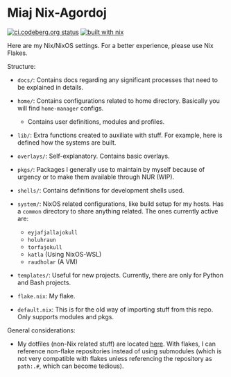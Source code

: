# Miaj Nix-Agordoj 

[![ci.codeberg.org status](https://ci.codeberg.org/api/badges/wolfangaukang/nix-agordoj/status.svg)](https://ci.codeberg.org/wolfangaukang/nix-agordoj/)
[![built with nix](https://builtwithnix.org/badge.svg)](https://builtwithnix.org)

Here are my Nix/NixOS settings. For a better experience, please use Nix Flakes.

Structure:
- `docs/`: Contains docs regarding any significant processes that need to be explained in details.
- `home/`: Contains configurations related to home directory. Basically you will find `home-manager` configs.
  - Contains user definitions, modules and profiles.

- `lib/`: Extra functions created to auxiliate with stuff. For example, here is defined how the systems are built.
- `overlays/`: Self-explanatory. Contains basic overlays. 
- `pkgs/`: Packages I generally use to maintain by myself because of urgency or to make them available through NUR (WIP).
- `shells/`: Contains definitions for development shells used.
- `system/`: NixOS related configurations, like build setup for my hosts. Has a `common` directory to share anything related. The ones currently active are:
  - `eyjafjallajokull`
  - `holuhraun`
  - `torfajokull`
  - `katla` (Using NixOS-WSL)
  - `raudholar` (A VM)
- `templates/`: Useful for new projects. Currently, there are only for Python and Bash projects.
- `flake.nix`: My flake.
- `default.nix`: This is for the old way of importing stuff from this repo. Only supports modules and pkgs.

General considerations:
- My dotfiles (non-Nix related stuff) are located [here](https://codeberg.org/wolfangaukang/dotfiles). With flakes, I can reference non-flake repositories instead of using submodules (which is not very compatible with flakes unless referencing the repository as `path:.#`, which can become tedious).
